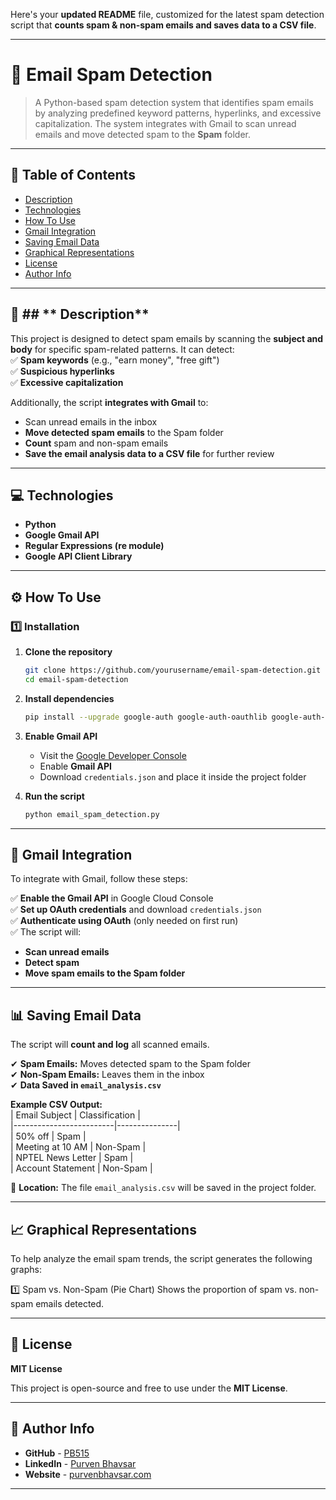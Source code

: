 Here's your **updated README** file, customized for the latest spam detection script that **counts spam & non-spam emails and saves data to a CSV file**.  

---

# **📧 Email Spam Detection**  

> A Python-based spam detection system that identifies spam emails by analyzing predefined keyword patterns, hyperlinks, and excessive capitalization. The system integrates with Gmail to scan unread emails and move detected spam to the **Spam** folder.  

---

## **📌 Table of Contents**
- [Description](#Description)
- [Technologies](#technologies)
- [How To Use](#how-to-use)
- [Gmail Integration](#gmail-integration)
- [Saving Email Data](#saving-email-data)
- [Graphical Representations](#Graphical-Representations)
- [License](#license)
- [Author Info](#author-info)  

---

## **📜** ## ** Description**  

This project is designed to detect spam emails by scanning the **subject and body** for specific spam-related patterns. It can detect:  
✅ **Spam keywords** (e.g., "earn money", "free gift")  
✅ **Suspicious hyperlinks**  
✅ **Excessive capitalization**  

Additionally, the script **integrates with Gmail** to:  
- Scan unread emails in the inbox  
- **Move detected spam emails** to the Spam folder  
- **Count** spam and non-spam emails  
- **Save the email analysis data to a CSV file** for further review  

---

## **💻 Technologies**  
- **Python**  
- **Google Gmail API**  
- **Regular Expressions (re module)**  
- **Google API Client Library**  

---

## **⚙ How To Use**  

### **1️⃣ Installation**  

1. **Clone the repository**  
   ```bash
   git clone https://github.com/yourusername/email-spam-detection.git
   cd email-spam-detection
   ```
2. **Install dependencies**  
   ```bash
   pip install --upgrade google-auth google-auth-oauthlib google-auth-httplib2 google-api-python-client
   ```
3. **Enable Gmail API**  
   - Visit the [Google Developer Console](https://console.cloud.google.com/)  
   - Enable **Gmail API**  
   - Download `credentials.json` and place it inside the project folder  

4. **Run the script**  
   ```bash
   python email_spam_detection.py
   ```

---

## **📧 Gmail Integration**  

To integrate with Gmail, follow these steps:  

✅ **Enable the Gmail API** in Google Cloud Console  
✅ **Set up OAuth credentials** and download `credentials.json`  
✅ **Authenticate using OAuth** (only needed on first run)  
✅ The script will:  
   - **Scan unread emails**  
   - **Detect spam**  
   - **Move spam emails to the Spam folder**  

---

## **📊 Saving Email Data**  

The script will **count and log** all scanned emails.  

✔ **Spam Emails:** Moves detected spam to the Spam folder  
✔ **Non-Spam Emails:** Leaves them in the inbox  
✔ **Data Saved in `email_analysis.csv`**  

**Example CSV Output:**  
| Email Subject           | Classification |  
|-------------------------|---------------|  
| 50% off                 | Spam          |  
| Meeting at 10 AM        | Non-Spam      |  
| NPTEL News Letter       | Spam          |  
| Account Statement       | Non-Spam      |  

📌 **Location:** The file `email_analysis.csv` will be saved in the project folder.  

---
## **📈 Graphical Representations**
To help analyze the email spam trends, the script generates the following graphs:

1️⃣ Spam vs. Non-Spam (Pie Chart)
Shows the proportion of spam vs. non-spam emails detected.

---

## **📝 License**  

**MIT License**  

This project is open-source and free to use under the **MIT License**.  

---

## **👤 Author Info**  

- **GitHub** - [PB515](https://github.com/PB515)  
- **LinkedIn** - [Purven Bhavsar](https://linkedin.com/in/purvenbhavsar)  
- **Website** - [purvenbhavsar.com](https://pb515.github.io/Purven-Bhavsar/)  

---


